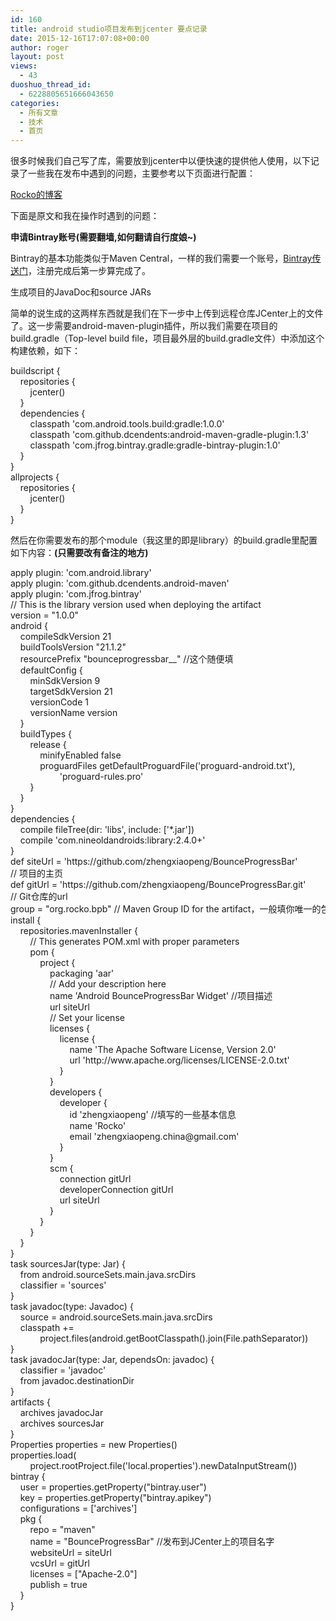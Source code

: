 ```yaml
---
id: 160
title: android studio项目发布到jcenter 要点记录
date: 2015-12-16T17:07:08+00:00
author: roger
layout: post
views:
  - 43
duoshuo_thread_id:
  - 6228805651666043650
categories:
  - 所有文章
  - 技术
  - 首页
---
```

很多时候我们自己写了库，需要放到jcenter中以便快速的提供他人使用，以下记录了一些我在发布中遇到的问题，主要参考以下页面进行配置：
  
<a title="Rocko的博客" href="http://rocko.xyz/2015/02/02/%e4%bd%bf%e7%94%a8Gradle%e5%8f%91%e5%b8%83%e9%a1%b9%e7%9b%ae%e5%88%b0JCenter%e4%bb%93%e5%ba%93/" target="_blank">Rocko的博客</a>

下面是原文和我在操作时遇到的问题：
  
**申请Bintray账号(需要翻墙,如何翻请自行度娘~)**

Bintray的基本功能类似于Maven Central，一样的我们需要一个账号，<a title="传送门" href="https://bintray.com/" target="_blank">Bintray传送门</a>，注册完成后第一步算完成了。

生成项目的JavaDoc和source JARs

简单的说生成的这两样东西就是我们在下一步中上传到远程仓库JCenter上的文件了。这一步需要android-maven-plugin插件，所以我们需要在项目的build.gradle（Top-level build file，项目最外层的build.gradle文件）中添加这个构建依赖，如下：

<div class="codecolorer-container xml twitlight" style="overflow:auto;white-space:nowrap;width:100%;">
  <div class="xml codecolorer">
    buildscript {<br /> &nbsp; &nbsp; repositories {<br /> &nbsp; &nbsp; &nbsp; &nbsp; jcenter()<br /> &nbsp; &nbsp; }<br /> &nbsp; &nbsp; dependencies {<br /> &nbsp; &nbsp; &nbsp; &nbsp; classpath 'com.android.tools.build:gradle:1.0.0'<br /> &nbsp; &nbsp; &nbsp; &nbsp; classpath 'com.github.dcendents:android-maven-gradle-plugin:1.3'<br /> &nbsp; &nbsp; &nbsp; &nbsp; classpath 'com.jfrog.bintray.gradle:gradle-bintray-plugin:1.0'<br /> &nbsp; &nbsp; }<br /> }<br /> allprojects {<br /> &nbsp; &nbsp; repositories {<br /> &nbsp; &nbsp; &nbsp; &nbsp; jcenter()<br /> &nbsp; &nbsp; }<br /> }
  </div>
</div>

然后在你需要发布的那个module（我这里的即是library）的build.gradle里配置如下内容：**(只需要改有备注的地方)**

<!--more-->

<div class="codecolorer-container xml twitlight" style="overflow:auto;white-space:nowrap;width:100%;height:100%;">
  <div class="xml codecolorer">
    apply plugin: 'com.android.library'<br /> apply plugin: 'com.github.dcendents.android-maven'<br /> apply plugin: 'com.jfrog.bintray'<br /> // This is the library version used when deploying the artifact<br /> version = "1.0.0"<br /> android {<br /> &nbsp; &nbsp; compileSdkVersion 21<br /> &nbsp; &nbsp; buildToolsVersion "21.1.2"<br /> &nbsp; &nbsp; resourcePrefix "bounceprogressbar__" //这个随便填<br /> &nbsp; &nbsp; defaultConfig {<br /> &nbsp; &nbsp; &nbsp; &nbsp; minSdkVersion 9<br /> &nbsp; &nbsp; &nbsp; &nbsp; targetSdkVersion 21<br /> &nbsp; &nbsp; &nbsp; &nbsp; versionCode 1<br /> &nbsp; &nbsp; &nbsp; &nbsp; versionName version<br /> &nbsp; &nbsp; }<br /> &nbsp; &nbsp; buildTypes {<br /> &nbsp; &nbsp; &nbsp; &nbsp; release {<br /> &nbsp; &nbsp; &nbsp; &nbsp; &nbsp; &nbsp; minifyEnabled false<br /> &nbsp; &nbsp; &nbsp; &nbsp; &nbsp; &nbsp; proguardFiles getDefaultProguardFile('proguard-android.txt'),<br /> &nbsp; &nbsp; &nbsp; &nbsp; &nbsp; &nbsp; &nbsp; &nbsp; &nbsp; &nbsp; 'proguard-rules.pro'<br /> &nbsp; &nbsp; &nbsp; &nbsp; }<br /> &nbsp; &nbsp; }<br /> }<br /> dependencies {<br /> &nbsp; &nbsp; compile fileTree(dir: 'libs', include: ['*.jar'])<br /> &nbsp; &nbsp; compile 'com.nineoldandroids:library:2.4.0+'<br /> }<br /> def siteUrl = 'https://github.com/zhengxiaopeng/BounceProgressBar'<br /> // 项目的主页<br /> def gitUrl = 'https://github.com/zhengxiaopeng/BounceProgressBar.git'<br /> // Git仓库的url<br /> group = "org.rocko.bpb" // Maven Group ID for the artifact，一般填你唯一的包名<br /> install {<br /> &nbsp; &nbsp; repositories.mavenInstaller {<br /> &nbsp; &nbsp; &nbsp; &nbsp; // This generates POM.xml with proper parameters<br /> &nbsp; &nbsp; &nbsp; &nbsp; pom {<br /> &nbsp; &nbsp; &nbsp; &nbsp; &nbsp; &nbsp; project {<br /> &nbsp; &nbsp; &nbsp; &nbsp; &nbsp; &nbsp; &nbsp; &nbsp; packaging 'aar'<br /> &nbsp; &nbsp; &nbsp; &nbsp; &nbsp; &nbsp; &nbsp; &nbsp; // Add your description here<br /> &nbsp; &nbsp; &nbsp; &nbsp; &nbsp; &nbsp; &nbsp; &nbsp; name 'Android BounceProgressBar Widget' //项目描述<br /> &nbsp; &nbsp; &nbsp; &nbsp; &nbsp; &nbsp; &nbsp; &nbsp; url siteUrl<br /> &nbsp; &nbsp; &nbsp; &nbsp; &nbsp; &nbsp; &nbsp; &nbsp; // Set your license<br /> &nbsp; &nbsp; &nbsp; &nbsp; &nbsp; &nbsp; &nbsp; &nbsp; licenses {<br /> &nbsp; &nbsp; &nbsp; &nbsp; &nbsp; &nbsp; &nbsp; &nbsp; &nbsp; &nbsp; license {<br /> &nbsp; &nbsp; &nbsp; &nbsp; &nbsp; &nbsp; &nbsp; &nbsp; &nbsp; &nbsp; &nbsp; &nbsp; name 'The Apache Software License, Version 2.0'<br /> &nbsp; &nbsp; &nbsp; &nbsp; &nbsp; &nbsp; &nbsp; &nbsp; &nbsp; &nbsp; &nbsp; &nbsp; url 'http://www.apache.org/licenses/LICENSE-2.0.txt'<br /> &nbsp; &nbsp; &nbsp; &nbsp; &nbsp; &nbsp; &nbsp; &nbsp; &nbsp; &nbsp; }<br /> &nbsp; &nbsp; &nbsp; &nbsp; &nbsp; &nbsp; &nbsp; &nbsp; }<br /> &nbsp; &nbsp; &nbsp; &nbsp; &nbsp; &nbsp; &nbsp; &nbsp; developers {<br /> &nbsp; &nbsp; &nbsp; &nbsp; &nbsp; &nbsp; &nbsp; &nbsp; &nbsp; &nbsp; developer {<br /> &nbsp; &nbsp; &nbsp; &nbsp; &nbsp; &nbsp; &nbsp; &nbsp; &nbsp; &nbsp; &nbsp; &nbsp; id 'zhengxiaopeng' //填写的一些基本信息<br /> &nbsp; &nbsp; &nbsp; &nbsp; &nbsp; &nbsp; &nbsp; &nbsp; &nbsp; &nbsp; &nbsp; &nbsp; name 'Rocko'<br /> &nbsp; &nbsp; &nbsp; &nbsp; &nbsp; &nbsp; &nbsp; &nbsp; &nbsp; &nbsp; &nbsp; &nbsp; email 'zhengxiaopeng.china@gmail.com'<br /> &nbsp; &nbsp; &nbsp; &nbsp; &nbsp; &nbsp; &nbsp; &nbsp; &nbsp; &nbsp; }<br /> &nbsp; &nbsp; &nbsp; &nbsp; &nbsp; &nbsp; &nbsp; &nbsp; }<br /> &nbsp; &nbsp; &nbsp; &nbsp; &nbsp; &nbsp; &nbsp; &nbsp; scm {<br /> &nbsp; &nbsp; &nbsp; &nbsp; &nbsp; &nbsp; &nbsp; &nbsp; &nbsp; &nbsp; connection gitUrl<br /> &nbsp; &nbsp; &nbsp; &nbsp; &nbsp; &nbsp; &nbsp; &nbsp; &nbsp; &nbsp; developerConnection gitUrl<br /> &nbsp; &nbsp; &nbsp; &nbsp; &nbsp; &nbsp; &nbsp; &nbsp; &nbsp; &nbsp; url siteUrl<br /> &nbsp; &nbsp; &nbsp; &nbsp; &nbsp; &nbsp; &nbsp; &nbsp; }<br /> &nbsp; &nbsp; &nbsp; &nbsp; &nbsp; &nbsp; }<br /> &nbsp; &nbsp; &nbsp; &nbsp; }<br /> &nbsp; &nbsp; }<br /> }<br /> task sourcesJar(type: Jar) {<br /> &nbsp; &nbsp; from android.sourceSets.main.java.srcDirs<br /> &nbsp; &nbsp; classifier = 'sources'<br /> }<br /> task javadoc(type: Javadoc) {<br /> &nbsp; &nbsp; source = android.sourceSets.main.java.srcDirs<br /> &nbsp; &nbsp; classpath +=<br /> &nbsp; &nbsp; &nbsp; &nbsp; &nbsp; &nbsp; project.files(android.getBootClasspath().join(File.pathSeparator))<br /> }<br /> task javadocJar(type: Jar, dependsOn: javadoc) {<br /> &nbsp; &nbsp; classifier = 'javadoc'<br /> &nbsp; &nbsp; from javadoc.destinationDir<br /> }<br /> artifacts {<br /> &nbsp; &nbsp; archives javadocJar<br /> &nbsp; &nbsp; archives sourcesJar<br /> }<br /> Properties properties = new Properties()<br /> properties.load(<br /> &nbsp; &nbsp; &nbsp; &nbsp; project.rootProject.file('local.properties').newDataInputStream())<br /> bintray {<br /> &nbsp; &nbsp; user = properties.getProperty("bintray.user")<br /> &nbsp; &nbsp; key = properties.getProperty("bintray.apikey")<br /> &nbsp; &nbsp; configurations = ['archives']<br /> &nbsp; &nbsp; pkg {<br /> &nbsp; &nbsp; &nbsp; &nbsp; repo = "maven"<br /> &nbsp; &nbsp; &nbsp; &nbsp; name = "BounceProgressBar" //发布到JCenter上的项目名字<br /> &nbsp; &nbsp; &nbsp; &nbsp; websiteUrl = siteUrl<br /> &nbsp; &nbsp; &nbsp; &nbsp; vcsUrl = gitUrl<br /> &nbsp; &nbsp; &nbsp; &nbsp; licenses = ["Apache-2.0"]<br /> &nbsp; &nbsp; &nbsp; &nbsp; publish = true<br /> &nbsp; &nbsp; }<br /> }
  </div>
</div>

配置好上述后需要在你的项目的根目录上的local.properties文件里（一般这文件需gitignore，防止泄露账户信息）配置你的bintray账号信息，your\_user\_name为你的用户名，your_apikey为你的账户的apikey，可以点击进入你的账户信息里再点击Edit即有查看API Key的选项，把他复制下来。

<div class="codecolorer-container xml twitlight" style="overflow:auto;white-space:nowrap;width:100%;">
  <div class="xml codecolorer">
    bintray.user=your_user_name<br /> bintray.apikey=your_apikey
  </div>
</div>

Rebuild一下项目，顺利的话**(不顺利,这里会报一个错（Error:Cause: org/gradle/api/publication/maven/internal/DefaultMavenFactory Android）,<a title="解决方法" href="http://www.lai18.com/content/1417768.html" target="_blank">解决方法</a>)**，就可以在module里的build文件夹里生成相关文件了。这一步为止，就可以把你项目生成到本地的仓库中了，Android Studio中默认即在Android\sdk\extras\android\m2repository这里，所以我们可以通过如下命令(Windows中，可能还需要下载一遍Gradle，之后就不需要了)执行生成:

<div class="codecolorer-container xml twitlight" style="overflow:auto;white-space:nowrap;width:100%;">
  <div class="xml codecolorer">
    gradlew install
  </div>
</div>

上传到Bintray

上传到Bintray需要gradle-bintray-plugin的支持，所以在最外层的build.gradle里添加构建依赖：

<div class="codecolorer-container xml twitlight" style="overflow:auto;white-space:nowrap;width:100%;">
  <div class="xml codecolorer">
    buildscript {<br /> &nbsp; &nbsp; repositories {<br /> &nbsp; &nbsp; &nbsp; &nbsp; jcenter()<br /> &nbsp; &nbsp; }<br /> &nbsp; &nbsp; dependencies {<br /> &nbsp; &nbsp; &nbsp; &nbsp; classpath 'com.android.tools.build:gradle:1.0.0'<br /> &nbsp; &nbsp; &nbsp; &nbsp; classpath 'com.jfrog.bintray.gradle:gradle-bintray-plugin:1.0'<br /> &nbsp; &nbsp; &nbsp; &nbsp; classpath 'com.github.dcendents:android-maven-gradle-plugin:1.3'<br /> &nbsp; &nbsp; }<br /> }<br /> allprojects {<br /> &nbsp; &nbsp; repositories {<br /> &nbsp; &nbsp; &nbsp; &nbsp; jcenter()<br /> &nbsp; &nbsp; }<br /> }
  </div>
</div>

Rebuild一下，然后执行如下命令(Windows中)完成上传：

<div class="codecolorer-container xml twitlight" style="overflow:auto;white-space:nowrap;width:100%;">
  <div class="xml codecolorer">
    gradlew bintrayUpload
  </div>
</div>

**（我在这一步一直提示网络错误,后来加了调试信息gradlew bintrayUpload &#8211;stackover &#8211;debug 就成功鸟..不知为何）**
  
上传完成即可在Bintray网站上找到你的Repo，我们需要完成最后一步工作，申请你的Repo添加到JCenter。可以进入这个页面,输入你的项目名字点击匹配到的项目，然后写一写Comments再send即可，然后就等管理员批准了，我是大概等了40分钟，然后网站上会给你一条通过信息，然后就OK了，大功告成。**（我等了好几个小时 0 0）**

成功后就可以在其它项目里方便的使用你发布的项目了：

<div class="codecolorer-container xml twitlight" style="overflow:auto;white-space:nowrap;width:100%;">
  <div class="xml codecolorer">
    dependencies {<br /> &nbsp; &nbsp; compile 'org.rocko.bpb:library:1.0.0'<br /> }
  </div>
</div>

End